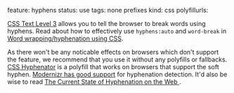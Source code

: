 feature: hyphens
status: use
tags: none prefixes
kind: css
polyfillurls:

[CSS Text Level 3](http://dev.w3.org/csswg/css3-text/#hyphenation) allows you to tell the browser to break words using hyphens. Read about how to effectively use `hyphens:auto` and `word-break` in [Word wrapping/hyphenation using CSS](http://blog.kenneth.io/blog/2012/03/04/word-wrapping-hypernation-using-css/).

As there won't be any noticable effects on browsers which don't support the feature, we recommend that you use it without any polyfills or fallbacks. [CSS Hyphenator](http://code.google.com/p/hyphenator/) is a polyfill that works on browsers that support the soft hyphen. [Modernizr has good support](https://github.com/Modernizr/Modernizr/issues/312) for hyphenation detection. It'd also be wise to read [The Current State of Hyphenation on the Web
](http://davidnewton.ca/the-current-state-of-hyphenation-on-the-web).
